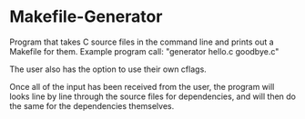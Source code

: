 # Makefile-Generator

Program that takes C source files in the command line and prints out a Makefile
for them. Example program call: "generator hello.c goodbye.c"

The user also has the option to use their own cflags.

Once all of the input has been received from the user, the program will looks
line by line through the source files for dependencies, and will then do the
same for the dependencies themselves.
